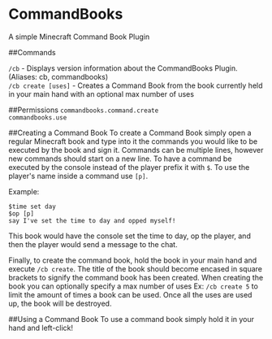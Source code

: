 # CommandBooks
A simple Minecraft Command Book Plugin

##Commands

`/cb` - Displays version information about the CommandBooks Plugin. (Aliases: cb, commandbooks)  
`/cb create [uses]` - Creates a Command Book from the book currently held in your main hand with an optional max number of uses  

##Permissions
`commandbooks.command.create`  
`commandbooks.use`  

##Creating a Command Book
To create a Command Book simply open a regular Minecraft book and type into it the commands you would like to be executed by the book and sign it.
Commands can be multiple lines, however new commands should start on a new line.
To have a command be executed by the console instead of the player prefix it with `$`.
To use the player's name inside a command use `[p]`.

Example:

    $time set day
    $op [p]
    say I've set the time to day and opped myself!

This book would have the console set the time to day, op the player, and then the player would send a message to the chat.

Finally, to create the command book, hold the book in your main hand and execute `/cb create`.
The title of the book should become encased in square brackets to signify the command book has been created.
When creating the book you can optionally specify a max number of uses Ex: `/cb create 5` to limit the amount of times a book can be used.
Once all the uses are used up, the book will be destroyed.

##Using a Command Book
To use a command book simply hold it in your hand and left-click!
